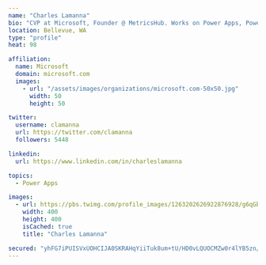 ```yaml
---
name: "Charles Lamanna"
bio: "CVP at Microsoft, Founder @ MetricsHub. Works on Power Apps, Power Automate, Power Virtual Agent, Common Data Service and Dynamics 365."
location: Bellevue, WA
type: "profile"
heat: 98

affiliation:
  name: Microsoft
  domain: microsoft.com
  images:
    - url: "/assets/images/organizations/microsoft.com-50x50.jpg"
      width: 50
      height: 50

twitter:
  username: clamanna
  url: https://twitter.com/clamanna
  followers: 5448

linkedin:
  url: https://www.linkedin.com/in/charleslamanna

topics:
  - Power Apps

images:
  - url: https://pbs.twimg.com/profile_images/1263202626922876928/g6qGbHZ-_400x400.jpg
    width: 400
    height: 400
    isCached: true
    title: "Charles Lamanna"

secured: "yhFG7iPUISVxUOHCIJA0SKRAHqYiiTuk8um+tU/HD0vLQUOCMZw0r4lYB5zn/GuwTYznp46pepx2I+QzLlJSpr147iW36bft4dIxbSa/d7YElo/mQ/O9W5OoAPwXXqPFOOv9ZkSy7bH8GrMwapXEt49mjn22JuPs6Hdk0ZVcPcC8oR64/bS3tRRXRM1D2E7Uv/vKW8XG55KmztW06DWuOyZX67Fz0xpdRJN23ZuoTNJi13YbvPbvrX/jqcJLTGj9u2ycZDVq8Fa3ivULMzZvY4Dwt1tvyJz+gP+Nm6Dl7vYSrpnHJ/qZHYnS1ZKoETq/yKqKGwI/+I3GsHaJF+/a+avCu5bVBkhaPjiI/i7ALEcGn7OFV9MOH0MZjRm0Cvrvb5tHro6YvkysTp7ayZ+WxxDIL8BL/J6bv9wpf/8j710=;zKEWnRb6cgNtEGH6NXUfWw=="
---
```


